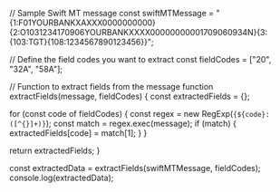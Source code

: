 // Sample Swift MT message
const swiftMTMessage = "{1:F01YOURBANKXAXXX0000000000}{2:O1031234170906YOURBANKXXXX00000000001709060934N}{3:{103:TGT}{108:1234567890123456}}";

// Define the field codes you want to extract
const fieldCodes = ["20", "32A", "58A"];

// Function to extract fields from the message
function extractFields(message, fieldCodes) {
  const extractedFields = {};

  for (const code of fieldCodes) {
    const regex = new RegExp(`{${code}:([^{}]+)}`);
    const match = regex.exec(message);
    if (match) {
      extractedFields[code] = match[1];
    }
  }

  return extractedFields;
}

const extractedData = extractFields(swiftMTMessage, fieldCodes);
console.log(extractedData);
